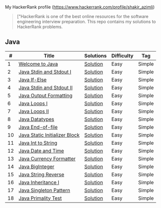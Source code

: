 My HackerRank profile (https://www.hackerrank.com/profile/shakir_azimli)

> ["HackerRank is one of the best online resources for the software engineering interview preparation. This repo contains my solutions to HackerRank problems.

## Java

| # | Title                                                                                              | Solutions                                                      | Difficulty | Tag    |
|---|----------------------------------------------------------------------------------------------------|----------------------------------------------------------------|------------|--------|
| 1 | [Welcome to Java](https://www.hackerrank.com/challenges/welcome-to-java/problem?isFullScreen=true) | [Solution](java/welcome_to_java/Solution.java) | Easy       | Simple |
| 2 | [Java Stdin and Stdout I](https://www.hackerrank.com/challenges/java-stdin-and-stdout-1/problem?isFullScreen=true) | [Solution](java/java_stdin_and_stdout/Solution.java) | Easy       | Simple |
| 3 | [Java If-Else](https://www.hackerrank.com/challenges/java-if-else/problem?isFullScreen=true) | [Solution](java/java_if_else/Solution.java) | Easy       | Simple |
| 4 | [Java Stdin and Stdout II](https://www.hackerrank.com/challenges/java-stdin-stdout/problem) | [Solution](java/java_stdin_and_stdout_2/Solution.java) | Easy       | Simple |
| 5 | [Java Output Formatting](https://www.hackerrank.com/challenges/java-output-formatting/problem?isFullScreen=true) | [Solution](java/java_output_formatting/Solution.java) | Easy       | Simple |
| 6 | [Java Loops I](https://www.hackerrank.com/challenges/java-loops-i/problem?isFullScreen=true) | [Solution](java/java_loops_1/Solution.java) | Easy       | Simple |
| 7 | [Java Loops II](https://www.hackerrank.com/challenges/java-loops/problem?isFullScreen=true) | [Solution](java/java_loops_2/Solution.java) | Easy       | Simple |
| 8 | [Java Datatypes](https://www.hackerrank.com/challenges/java-datatypes/problem) | [Solution](java/data_types/Solution.java) | Easy       | Simple |
| 9 | [Java End-of-file](https://www.hackerrank.com/challenges/java-end-of-file/problem) | [Solution](java/java_end_of_file/Solution.java) | Easy       | Simple |
| 10 | [Java Static Initializer Block](https://www.hackerrank.com/challenges/java-static-initializer-block/problem?isFullScreen=true) | [Solution](java/java_static_intiliazer_block/Solution.java) | Easy       | Simple |
| 11 | [Java Int to String](https://www.hackerrank.com/challenges/java-int-to-string/problem?isFullScreen=true) | [Solution](java/java_int_to_static/Solution.java) | Easy       | Simple |
| 12 | [Java Date and Time](https://www.hackerrank.com/challenges/java-date-and-time/problem?isFullScreen=true) | [Solution](java/java_date_and_time/Solution.java) | Easy       | Simple |
| 13 | [Java Currency Formatter](https://www.hackerrank.com/challenges/java-date-and-time/problem?isFullScreen=true) | [Solution](java/java_currency_formatting/Solution.java) | Easy       | Simple |
| 14 | [Java BigInteger](https://www.hackerrank.com/challenges/java-biginteger/problem?isFullScreen=true) | [Solution](java/java_biginteger/Solution.java) | Easy       | Simple |
| 15 | [Java String Reverse](https://www.hackerrank.com/challenges/java-string-reverse/problem?isFullScreen=true) | [Solution](java/java_string_reverse/Solution.java) | Easy       | Simple |
| 16 | [Java Inheritance I](https://www.hackerrank.com/challenges/java-inheritance-1/problem?isFullScreen=true) | [Solution](java/java_inheritance_1/Solution.java) | Easy       | Simple |
| 17 | [Java Singleton Pattern](https://www.hackerrank.com/challenges/java-singleton/problem) | [Solution](java/java_singleton/Singleton.java) | Easy       | Simple |
| 18 | [Java Primality Test](https://www.hackerrank.com/challenges/java-primality-test/problem) | [Solution](java/prime_number/Solution.java) | Easy       | Simple |